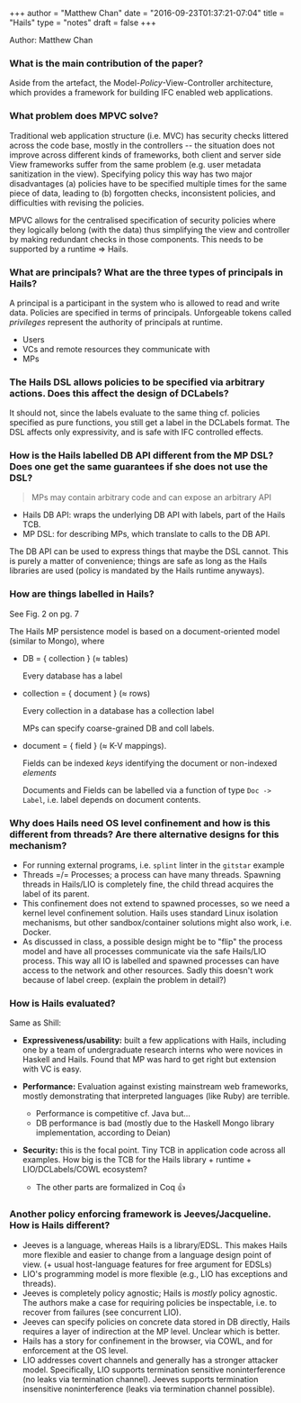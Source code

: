 +++
author = "Matthew Chan"
date = "2016-09-23T01:37:21-07:04"
title = "Hails"
type = "notes"
draft = false
+++

Author: Matthew Chan

### What is the main contribution of the paper?

Aside from the artefact, the Model-*Policy*-View-Controller architecture, which
provides a framework for building IFC enabled web applications.

### What problem does MPVC solve?

Traditional web application structure (i.e. MVC) has security checks littered
across the code base, mostly in the controllers -- the situation does not
improve across different kinds of frameworks, both client and server side View
frameworks suffer from the same problem (e.g. user metadata sanitization in the
view).  Specifying policy this way has two major disadvantages (a) policies have
to be specified multiple times for the same piece of data, leading to (b)
forgotten checks, inconsistent policies, and difficulties with revising the policies.

MPVC allows for the centralised specification of security policies where they
logically belong (with the data) thus simplifying the view and controller by
making redundant checks in those components. This needs to be supported by a
runtime => Hails.

### What are principals? What are the three types of principals in Hails?

A principal is a participant in the system who is allowed to read and write
data. Policies are specified in terms of principals. Unforgeable tokens called
*privileges* represent the authority of principals at runtime.

- Users
- VCs and remote resources they communicate with
- MPs

### The Hails DSL allows policies to be specified via arbitrary actions. Does this affect the design of DCLabels?

It should not, since the labels evaluate to the same thing cf. policies
specified as pure functions, you still get a label in the DCLabels format. The
DSL affects only expressivity, and is safe with IFC controlled effects.

### How is the Hails labelled DB API different from the MP DSL? Does one get the same guarantees if she does not use the DSL?

> MPs may contain arbitrary code and can expose an arbitrary API

- Hails DB API: wraps the underlying DB API with labels, part of the Hails TCB.
- MP DSL: for describing MPs, which translate to calls to the DB API.

The DB API can be used to express things that maybe the DSL cannot. This is
purely a matter of convenience; things are safe as long as the Hails libraries
are used (policy is mandated by the Hails runtime anyways).


### How are things labelled in Hails?

See Fig. 2 on pg. 7

The Hails MP persistence model is based on a document-oriented model (similar to Mongo), where

- DB = { collection } (≈ tables)

  Every database has a label

- collection = { document } (≈ rows)

  Every collection in a database has a collection label

  MPs can specify coarse-grained DB and coll labels.

- document = { field } (≈ K-V mappings).

  Fields can be indexed *keys* identifying the document or non-indexed
  *elements*

  Documents and Fields can be labelled via a function of type `Doc -> Label`,
  i.e. label depends on document contents.


### Why does Hails need OS level confinement and how is this different from threads? Are there alternative designs for this mechanism?

- For running external programs, i.e. `splint` linter in the `gitstar` example
- Threads =/= Processes; a process can have many threads. Spawning threads in
  Hails/LIO is completely fine, the child thread acquires the label of its
  parent.
- This confinement does not extend to spawned processes, so we need a kernel
  level confinement solution. Hails uses standard Linux isolation mechanisms,
  but other sandbox/container solutions might also work, i.e. Docker.
- As discussed in class, a possible design might be to "flip" the process model and
  have all processes communicate via the safe Hails/LIO process. This way all IO
  is labelled and spawned processes can have access to the network and other
  resources. Sadly this doesn't work because of label creep. (explain the
  problem in detail?)

### How is Hails evaluated?

Same as Shill:

- **Expressiveness/usability:** built a few applications with Hails, including one
  by a team of undergraduate research interns who were novices in Haskell and
  Hails. Found that MP was hard to get right but extension with VC is easy.

- **Performance:** Evaluation against existing mainstream web frameworks, mostly
  demonstrating that interpreted languages (like Ruby) are terrible.
  + Performance is competitive cf. Java but...
  + DB performance is bad (mostly due to the Haskell Mongo library implementation,
    according to Deian)

- **Security:** this is the focal point. Tiny TCB in application code across all
  examples. How big is the TCB for the Hails library + runtime +
  LIO/DCLabels/COWL ecosystem?
  + The other parts are formalized in Coq :+1:

### Another policy enforcing framework is Jeeves/Jacqueline. How is Hails different?

- Jeeves is a language, whereas Hails is a library/EDSL. This makes Hails more
  flexible and easier to change from a language design point of view. (+ usual
  host-language features for free argument for EDSLs)
- LIO's programming model is more flexible (e.g., LIO has exceptions and threads).
- Jeeves is completely policy agnostic; Hails is *mostly* policy agnostic. The
  authors make a case for requiring policies be inspectable, i.e. to recover
  from failures (see concurrent LIO).
- Jeeves can specify policies on concrete data stored in DB directly, Hails
  requires a layer of indirection at the MP level. Unclear which is better.
- Hails has a story for confinement in the browser, via COWL, and for
  enforcement at the OS level.
- LIO addresses covert channels and generally has a stronger attacker model.
  Specifically, LIO supports termination sensitive noninterference (no leaks
  via termination channel). Jeeves supports termination insensitive
  noninterference (leaks via termination channel possible).
